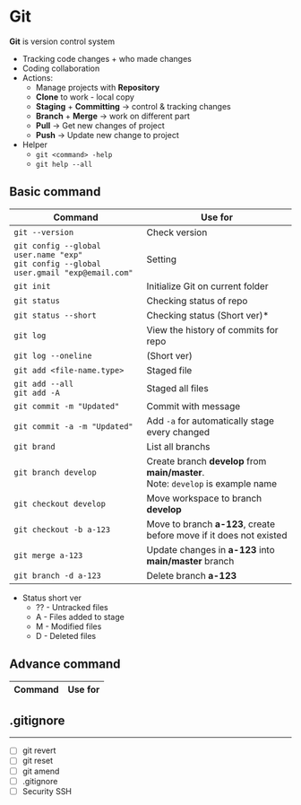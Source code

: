 # Git

**Git** is version control system

- Tracking code changes + who made changes
- Coding collaboration
- Actions:
  - Manage projects with **Repository**
  - **Clone** to work - local copy
  - **Staging** + **Committing** -> control & tracking changes
  - **Branch** + **Merge** -> work on different part
  - **Pull** -> Get new changes of project
  - **Push** -> Update new change to project
- Helper
  - `git <command> -help`
  - `git help --all`

## Basic command

| Command | Use for |
| --- | --- |
| `git --version` | Check version |
| `git config --global user.name "exp"` <br> `git config --global user.gmail "exp@email.com"` | Setting |
| `git init` | Initialize Git on current folder |
| `git status` | Checking status of repo |
| `git status --short` | Checking status (Short ver)* |
| `git log` | View the history of commits for repo |
| `git log --oneline` | (Short ver) |
| `git add <file-name.type>` | Staged file |
| `git add --all` <br> `git add -A` | Staged all files |
| `git commit -m "Updated"` | Commit with message |
| `git commit -a -m "Updated"` | Add `-a` for automatically stage every changed |
| `git brand` | List all branchs |
| `git branch develop` | Create branch **develop** from **main/master**. <br> Note: `develop` is example name |
| `git checkout develop` | Move workspace to branch **develop** |
| `git checkout -b a-123` | Move to branch **a-123**, create before move if it does not existed |
| `git merge a-123` | Update changes in **a-123** into **main/master** branch|
| `git branch -d a-123` | Delete branch **a-123** |

- Status short ver
  - ?? - Untracked files
  - A - Files added to stage
  - M - Modified files
  - D - Deleted files

## Advance command

| Command | Use for |
| --- | --- |

## .gitignore

---

- [ ] git revert
- [ ] git reset
- [ ] git amend
- [ ] .gitignore
- [ ] Security SSH
